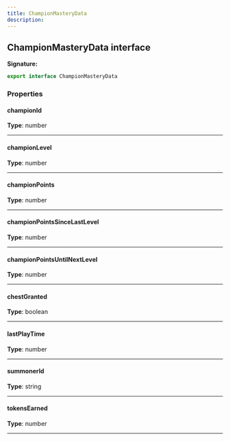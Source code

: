 ```yaml
---
title: ChampionMasteryData
description: 
---
```


## ChampionMasteryData interface



**Signature:**

```ts
export interface ChampionMasteryData 
```

### Properties

#### championId



**Type**: number

---

#### championLevel



**Type**: number

---

#### championPoints



**Type**: number

---

#### championPointsSinceLastLevel



**Type**: number

---

#### championPointsUntilNextLevel



**Type**: number

---

#### chestGranted



**Type**: boolean

---

#### lastPlayTime



**Type**: number

---

#### summonerId



**Type**: string

---

#### tokensEarned



**Type**: number

---

